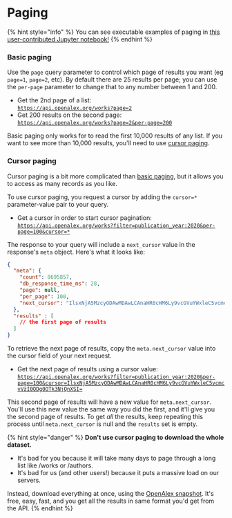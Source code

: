 # Paging

{% hint style="info" %}
You can see executable examples of paging in [this user-contributed Jupyter notebook!](https://github.com/ourresearch/openalex-api-tutorials/blob/main/notebooks/getting-started/paging.ipynb)
{% endhint %}

### Basic paging

Use the `page` query parameter to control which page of results you want (eg `page=1`, `page=2`, etc). By default there are 25 results per page; you can use the `per-page` parameter to change that to any number between 1 and 200.

* Get the 2nd page of a list:\
  [`https://api.openalex.org/works?page=2`](https://api.openalex.org/works?page=2)
* Get 200 results on the second page:\
  [`https://api.openalex.org/works?page=2&per-page=200`](https://api.openalex.org/works?page=2\&per-page=200)

Basic paging only works for to read the first 10,000 results of any list. If you want to see more than 10,000 results, you'll need to use [cursor paging](paging.md#cursor-paging).

### Cursor paging

Cursor paging is a bit more complicated than [basic paging](paging.md#basic-paging), but it allows you to access as many records as you like.

To use cursor paging, you request a cursor by adding the `cursor=*` parameter-value pair to your query.

* Get a cursor in order to start cursor pagination:\
  [`https://api.openalex.org/works?filter=publication_year:2020&per-page=100&cursor=*`](https://api.openalex.org/works?filter=publication\_year:2020\&per-page=100\&cursor=\*)

The response to your query will include a `next_cursor` value in the response's `meta` object. Here's what it looks like:

```json
{
  "meta": {
    "count": 8695857,
    "db_response_time_ms": 28,
    "page": null,
    "per_page": 100,
    "next_cursor": "IlsxNjA5MzcyODAwMDAwLCAnaHR0cHM6Ly9vcGVuYWxleC5vcmcvVzI0ODg0OTk3NjQnXSI="
  },
  "results" : [
    // the first page of results
  ]
}
```

To retrieve the next page of results, copy the `meta.next_cursor` value into the cursor field of your next request.

* Get the next page of results using a cursor value:\
  [`https://api.openalex.org/works?filter=publication_year:2020&per-page=100&cursor=IlsxNjA5MzcyODAwMDAwLCAnaHR0cHM6Ly9vcGVuYWxleC5vcmcvVzI0ODg0OTk3NjQnXSI=`](https://api.openalex.org/works?filter=publication\_year:2020\&per-page=100\&cursor=IlsxNjA5MzcyODAwMDAwLCAnaHR0cHM6Ly9vcGVuYWxleC5vcmcvVzI0ODg0OTk3NjQnXSI=)

This second page of results will have a new value for `meta.next_cursor`. You'll use this new value the same way you did the first, and it'll give you the second page of results. To get _all_ the results, keep repeating this process until `meta.next_cursor` is null and the `results` set is empty.

{% hint style="danger" %}
**Don't use cursor paging to download the whole dataset.**

* It's bad for you because it will take many days to page through a long list like /works or /authors.
* It's bad for us (and other users!) because it puts a massive load on our servers.

Instead, download everything at once, using the [OpenAlex snapshot](../../the-data-snapshot/openalex-snapshot.md). It's free, easy, fast, and you get all the results in same format you'd get from the API.
{% endhint %}
